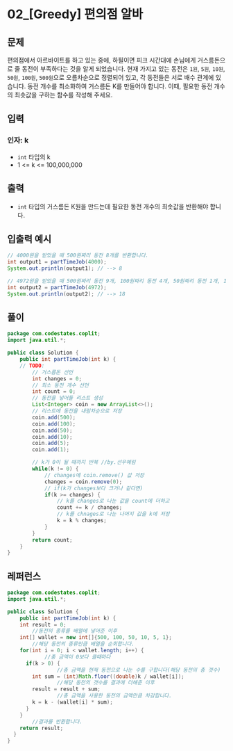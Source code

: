 # 02_[Greedy] 편의점 알바

## **문제**

편의점에서 아르바이트를 하고 있는 중에, 하필이면 피크 시간대에 손님에게 거스름돈으로 줄 동전이 부족하다는 것을 알게 되었습니다.
현재 가지고 있는 동전은 `1원`, `5원`, `10원`, `50원`, `100원`, `500원`으로 오름차순으로 정렬되어 있고, 각 동전들은 서로 배수 관계에 있습니다.
동전 개수를 최소화하여 거스름돈 K를 만들어야 합니다. 이때, 필요한 동전 개수의 최솟값을 구하는 함수를 작성해 주세요.

## **입력**

### **인자: k**

- `int` 타입의 k
- 1 <= k <= 100,000,000

## **출력**

- `int` 타입의 거스름돈 K원을 만드는데 필요한 동전 개수의 최솟값을 반환해야 합니다.

## **입출력 예시**

```java
// 4000원을 받았을 때 500원짜리 동전 8개를 반환합니다.
int output1 = partTimeJob(4000);
System.out.println(output1); // --> 8

// 4972원을 받았을 때 500원짜리 동전 9개, 100원짜리 동전 4개, 50원짜리 동전 1개, 10원짜리 동전 2개, 1원짜리 동전 2개, 총 18개를 반환합니다.
int output2 = partTimeJob(4972);
System.out.println(output2); // --> 18
```

## 풀이

```java
package com.codestates.coplit; 
import java.util.*;

public class Solution { 
	public int partTimeJob(int k) {
    // TODO:
		// 거스름돈 선언
		int changes = 0;
		// 최소 동전 개수 선언
		int count = 0;
		// 동전을 넣어둘 리스트 생성
		List<Integer> coin = new ArrayList<>();
		// 리스트에 동전을 내림차순으로 저장
		coin.add(500);
		coin.add(100);
		coin.add(50);
		coin.add(10);
		coin.add(5);
		coin.add(1);

		// k가 0이 될 때까지 반복 //by.선우예림
		while(k != 0) {
			// changes에 coin.remove() 값 저장
			changes = coin.remove(0);
			// if(k가 changes보다 크거나 같다면)
			if(k >= changes) {
				// k를 changes로 나눈 값을 count에 더하고
				count += k / changes;
				// k를 chnages로 나눈 나머지 값을 k에 저장
				k = k % changes;
			}
		}
		return count;
	} 
}
```

## 레퍼런스

```java
package com.codestates.coplit; 
import java.util.*;

public class Solution { 
	public int partTimeJob(int k) {
    int result = 0;
		//동전의 종류를 배열에 넣어준 이후
    int[] wallet = new int[]{500, 100, 50, 10, 5, 1};
		//해당 동전의 종류만큼 배열을 순회합니다.
    for(int i = 0; i < wallet.length; i++) {
			//총 금액이 0보다 클때마다
      if(k > 0) {
				//총 금액을 현재 동전으로 나눈 수를 구합니다(해당 동전의 총 갯수)
        int sum = (int)Math.floor((double)k / wallet[i]);
				//해당 동전의 갯수를 결과에 더해준 이후
        result = result + sum;
				//총 금액을 사용한 동전의 금액만큼 차감합니다.
        k = k - (wallet[i] * sum);
      }
    }
		//결과를 반환합니다.
    return result;
  }
}
```